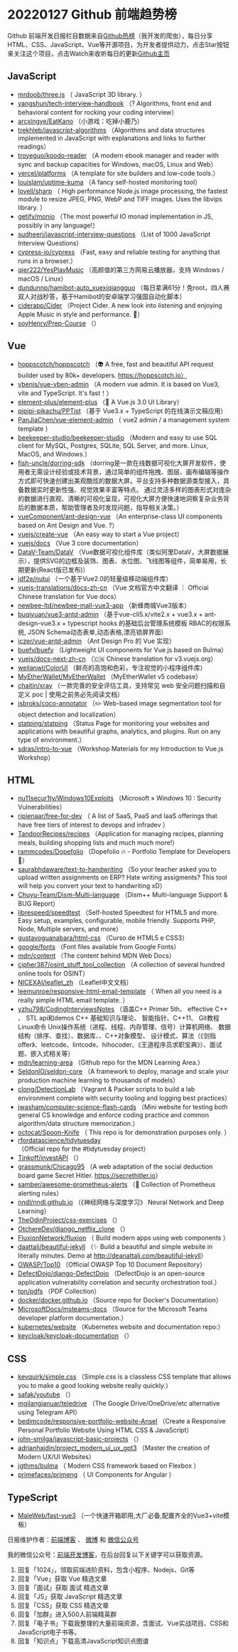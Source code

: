 # 20220127 Github 前端趋势榜

Github 前端开发日报栏目数据来自[Github热榜](https://github.qdkfweb.cn/)（我开发的爬虫），每日分享HTML、CSS、JavaScript、Vue等开源项目，为开发者提供动力，点击Star按钮来关注这个项目，点击Watch来收听每日的更新[Github主页](https://github.com/kujian/githubTrending)
## JavaScript

* [mrdoob/three.js](https://github.com/mrdoob/three.js) （
        JavaScript 3D library.
      ）
* [yangshun/tech-interview-handbook](https://github.com/yangshun/tech-interview-handbook) （? Algorithms, front end and behavioral content for rocking your coding interview）
* [arcxingye/EatKano](https://github.com/arcxingye/EatKano) （小游戏：吃掉小鹿乃）
* [trekhleb/javascript-algorithms](https://github.com/trekhleb/javascript-algorithms) （Algorithms and data structures implemented in JavaScript with explanations and links to further readings）
* [troyeguo/koodo-reader](https://github.com/troyeguo/koodo-reader) （A modern ebook manager and reader with sync and backup capacities for Windows, macOS, Linux and Web）
* [vercel/platforms](https://github.com/vercel/platforms) （A template for site builders and low-code tools.）
* [louislam/uptime-kuma](https://github.com/louislam/uptime-kuma) （A fancy self-hosted monitoring tool）
* [lovell/sharp](https://github.com/lovell/sharp) （
        High performance Node.js image processing, the fastest module to resize JPEG, PNG, WebP and TIFF images. Uses the libvips library.
      ）
* [getify/monio](https://github.com/getify/monio) （The most powerful IO monad implementation in JS, possibly in any language!）
* [sudheerj/javascript-interview-questions](https://github.com/sudheerj/javascript-interview-questions) （List of 1000 JavaScript Interview Questions）
* [cypress-io/cypress](https://github.com/cypress-io/cypress) （Fast, easy and reliable testing for anything that runs in a browser.）
* [qier222/YesPlayMusic](https://github.com/qier222/YesPlayMusic) （高颜值的第三方网易云播放器，支持 Windows / macOS / Linux）
* [dundunnp/hamibot-auto_xuexiqiangguo](https://github.com/dundunnp/hamibot-auto_xuexiqiangguo) （每日拿满61分！免root，四人赛双人对战秒答，基于Hamibot的安卓端学习强国自动化脚本）
* [ciderapp/Cider](https://github.com/ciderapp/Cider) （Project Cider. A new look into listening and enjoying Apple Music in style and performance. &#x1f680;）
* [soyHenry/Prep-Course](https://github.com/soyHenry/Prep-Course) （）

## Vue

* [hoppscotch/hoppscotch](https://github.com/hoppscotch/hoppscotch) （&#x1f47d; A free, fast and beautiful API request builder used by 80k+ developers. https://hoppscotch.io）
* [vbenjs/vue-vben-admin](https://github.com/vbenjs/vue-vben-admin) （A modern vue admin. It is based on Vue3, vite and TypeScript. It's fast！）
* [element-plus/element-plus](https://github.com/element-plus/element-plus) （&#x1f389; A Vue.js 3.0 UI Library）
* [pipipi-pikachu/PPTist](https://github.com/pipipi-pikachu/PPTist) （基于 Vue3.x + TypeScript 的在线演示文稿应用）
* [PanJiaChen/vue-element-admin](https://github.com/PanJiaChen/vue-element-admin) （
        vue2 admin / a management system template
      ）
* [beekeeper-studio/beekeeper-studio](https://github.com/beekeeper-studio/beekeeper-studio) （Modern and easy to use SQL client for MySQL, Postgres, SQLite, SQL Server, and more. Linux, MacOS, and Windows.）
* [fish-uncle/dorring-sdk](https://github.com/fish-uncle/dorring-sdk) （dorring是一款在线数据可视化大屏开发软件，使用者无需设计经验或技术背景，通过简单的组件拖拽、图层、画布编辑等操作方式即可快速创建出美观酷炫的数据大屏。平台支持多种数据源类型接入，具备数据实时更新性强、视觉效果丰富等特点。 通过灵活多样的图表形式对庞杂的数据进行直观、清晰的可视化呈现，可视化大屏方便快速地洞察复杂业务背后的数据本质，帮助管理者及时发现问题，指导相关决策。）
* [vueComponent/ant-design-vue](https://github.com/vueComponent/ant-design-vue) （An enterprise-class UI components based on Ant Design and Vue. ?）
* [vuejs/create-vue](https://github.com/vuejs/create-vue) （An easy way to start a Vue project）
* [vuejs/docs](https://github.com/vuejs/docs) （Vue 3 core documentation）
* [DataV-Team/DataV](https://github.com/DataV-Team/DataV) （Vue数据可视化组件库（类似阿里DataV，大屏数据展示），提供SVG的边框及装饰、图表、水位图、飞线图等组件，简单易用，长期更新(React版已发布)）
* [jdf2e/nutui](https://github.com/jdf2e/nutui) （一个基于Vue2.0的轻量级移动端组件库）
* [vuejs-translations/docs-zh-cn](https://github.com/vuejs-translations/docs-zh-cn) （Vue 文档官方中文翻译 ｜ Official Chinese translation for Vue docs）
* [newbee-ltd/newbee-mall-vue3-app](https://github.com/newbee-ltd/newbee-mall-vue3-app) （新蜂商城Vue3版本）
* [buqiyuan/vue3-antd-admin](https://github.com/buqiyuan/vue3-antd-admin) （基于vue-cli5.x/vite2.x + vue3.x + ant-design-vue3.x + typescript hooks 的基础后台管理系统模板 RBAC的权限系统, JSON Schema动态表单,动态表格,漂亮锁屏界面）
* [iczer/vue-antd-admin](https://github.com/iczer/vue-antd-admin) （Ant Design Pro 的 Vue 实现）
* [buefy/buefy](https://github.com/buefy/buefy) （Lightweight UI components for Vue.js based on Bulma）
* [vuejs/docs-next-zh-cn](https://github.com/vuejs/docs-next-zh-cn) （&#x1f1e8;&#x1f1f3; Chinese translation for v3.vuejs.org）
* [weilanwl/ColorUI](https://github.com/weilanwl/ColorUI) （鲜亮的高饱和色彩，专注视觉的小程序组件库）
* [MyEtherWallet/MyEtherWallet](https://github.com/MyEtherWallet/MyEtherWallet) （MyEtherWallet v5 codebase）
* [chaitin/xray](https://github.com/chaitin/xray) （一款完善的安全评估工具，支持常见 web 安全问题扫描和自定义 poc | 使用之前务必先阅读文档）
* [jsbroks/coco-annotator](https://github.com/jsbroks/coco-annotator) （&#x270f;&#xfe0f; Web-based image segmentation tool for object detection and localization）
* [statping/statping](https://github.com/statping/statping) （Status Page for monitoring your websites and applications with beautiful graphs, analytics, and plugins. Run on any type of environment.）
* [sdras/intro-to-vue](https://github.com/sdras/intro-to-vue) （Workshop Materials for my Introduction to Vue.js Workshop）

## HTML

* [nu11secur1ty/Windows10Exploits](https://github.com/nu11secur1ty/Windows10Exploits) （Microsoft » Windows 10 : Security Vulnerabilities）
* [ripienaar/free-for-dev](https://github.com/ripienaar/free-for-dev) （
        A list of SaaS, PaaS and IaaS offerings that have free tiers of interest to devops and infradev
      ）
* [TandoorRecipes/recipes](https://github.com/TandoorRecipes/recipes) （Application for managing recipes, planning meals, building shopping lists and much much more!）
* [rammcodes/Dopefolio](https://github.com/rammcodes/Dopefolio) （Dopefolio &#x1f525; - Portfolio Template for Developers &#x1f680;）
* [saurabhdaware/text-to-handwriting](https://github.com/saurabhdaware/text-to-handwriting) （So your teacher asked you to upload written assignments on ERP? Hate writing assigments? This tool will help you convert your text to handwriting xD）
* [Chuyu-Team/Dism-Multi-language](https://github.com/Chuyu-Team/Dism-Multi-language) （Dism++ Multi-language Support &amp; BUG Report）
* [librespeed/speedtest](https://github.com/librespeed/speedtest) （Self-hosted Speedtest for HTML5 and more. Easy setup, examples, configurable, mobile friendly. Supports PHP, Node, Multiple servers, and more）
* [gustavoguanabara/html-css](https://github.com/gustavoguanabara/html-css) （Curso de HTML5 e CSS3）
* [google/fonts](https://github.com/google/fonts) （Font files available from Google Fonts）
* [mdn/content](https://github.com/mdn/content) （The content behind MDN Web Docs）
* [cipher387/osint_stuff_tool_collection](https://github.com/cipher387/osint_stuff_tool_collection) （A collection of several hundred online tools for OSINT）
* [NICEXAI/leaflet_zh](https://github.com/NICEXAI/leaflet_zh) （Leaflet中文文档）
* [leemunroe/responsive-html-email-template](https://github.com/leemunroe/responsive-html-email-template) （
        When all you need is a really simple HTML email template.
      ）
* [yzhu798/CodingInterviewsNotes](https://github.com/yzhu798/CodingInterviewsNotes) （涵盖C++ Primer 5th、 effective C++ 、 STL api和demos C++ 基础知识与理论、 智能指针、C++11、 Git教程 Linux命令 Unix操作系统（进程、线程、内存管理、信号）计算机网络、 数据结构（排序、查找）、数据库、、C++对象模型、 设计模式、算法（《剑指offer》、leetcode、lintcode、hihocoder、《王道程序员求职宝典》）、面试题、嵌入式相关等）
* [mdn/learning-area](https://github.com/mdn/learning-area) （Github repo for the MDN Learning Area.）
* [SeldonIO/seldon-core](https://github.com/SeldonIO/seldon-core) （A framework to deploy, manage and scale your production machine learning to thousands of models）
* [clong/DetectionLab](https://github.com/clong/DetectionLab) （Vagrant &amp; Packer scripts to build a lab environment complete with security tooling and logging best practices）
* [jwasham/computer-science-flash-cards](https://github.com/jwasham/computer-science-flash-cards) （Mini website for testing both general CS knowledge and enforce coding practice and common algorithm/data structure memorization.）
* [octocat/Spoon-Knife](https://github.com/octocat/Spoon-Knife) （
        This repo is for demonstration purposes only.
      ）
* [rfordatascience/tidytuesday](https://github.com/rfordatascience/tidytuesday) （Official repo for the #tidytuesday project）
* [Tinkoff/investAPI](https://github.com/Tinkoff/investAPI) （）
* [grassmunk/Chicago95](https://github.com/grassmunk/Chicago95) （A web adaptation of the social deduction board game Secret Hitler. <a href="https://secrethitler.io" rel="nofollow">https://secrethitler.io</a>）
* [samber/awesome-prometheus-alerts](https://github.com/samber/awesome-prometheus-alerts) （&#x1f6a8; Collection of Prometheus alerting rules）
* [nndl/nndl.github.io](https://github.com/nndl/nndl.github.io) （《神经网络与深度学习》 Neural Network and Deep Learning）
* [TheOdinProject/css-exercises](https://github.com/TheOdinProject/css-exercises) （）
* [OtchereDev/django_netflix_clone](https://github.com/OtchereDev/django_netflix_clone) （）
* [FluxionNetwork/fluxion](https://github.com/FluxionNetwork/fluxion) （
        Build modern apps using web components
      ）
* [daattali/beautiful-jekyll](https://github.com/daattali/beautiful-jekyll) （&#x2728; Build a beautiful and simple website in literally minutes. Demo at <a href="http://deanattali.com/beautiful-jekyll" rel="nofollow">http://deanattali.com/beautiful-jekyll</a>）
* [OWASP/Top10](https://github.com/OWASP/Top10) （Official OWASP Top 10 Document Repository）
* [DefectDojo/django-DefectDojo](https://github.com/DefectDojo/django-DefectDojo) （DefectDojo is an open-source application vulnerability correlation and security orchestration tool.）
* [tpn/pdfs](https://github.com/tpn/pdfs) （PDF Collection）
* [docker/docker.github.io](https://github.com/docker/docker.github.io) （Source repo for Docker's Documentation）
* [MicrosoftDocs/msteams-docs](https://github.com/MicrosoftDocs/msteams-docs) （Source for the Microsoft Teams developer platform documentation.）
* [kubernetes/website](https://github.com/kubernetes/website) （Kubernetes website and documentation repo:）
* [keycloak/keycloak-documentation](https://github.com/keycloak/keycloak-documentation) （）

## CSS

* [kevquirk/simple.css](https://github.com/kevquirk/simple.css) （Simple.css is a classless CSS template that allows you to make a good looking website really quickly.）
* [safak/youtube](https://github.com/safak/youtube) （）
* [mgilangjanuar/teledrive](https://github.com/mgilangjanuar/teledrive) （The Google Drive/OneDrive/etc alternative using Telegram API）
* [bedimcode/responsive-portfolio-website-Ansel](https://github.com/bedimcode/responsive-portfolio-website-Ansel) （Create a Responsive Personal Portfolio Website Using HTML CSS &amp; JavaScript）
* [john-smilga/javascript-basic-projects](https://github.com/john-smilga/javascript-basic-projects) （）
* [adrianhajdin/project_modern_ui_ux_gpt3](https://github.com/adrianhajdin/project_modern_ui_ux_gpt3) （Master the creation of Modern UX/UI Websites）
* [jgthms/bulma](https://github.com/jgthms/bulma) （
        Modern CSS framework based on Flexbox
      ）
* [primefaces/primeng](https://github.com/primefaces/primeng) （
        UI Components for Angular
      ）

## TypeScript

* [MaleWeb/fast-vue3](https://github.com/MaleWeb/fast-vue3) （一个快速开箱即用,大厂必备,配置齐全的Vue3+vite模板）


日报维护作者：[前端博客](https://qdkfweb.cn/) 、 [微博](https://qdkfweb.cn/go/weibo) 和 [微信公众号](https://open.weixin.qq.com/qr/code?username=caibaojian_com)

我的微信公众号：[前端开发博客](https://open.weixin.qq.com/qr/code?username=caibaojian_com)，在后台回复以下关键字可以获取资源。

1. 回复「1024」，领取前端进阶资料，包含小程序、Nodejs、Git等
2. 回复「Vue」获取 Vue 精选文章
3. 回复「面试」获取 面试 精选文章
4. 回复「JS」获取 JavaScript 精选文章
5. 回复「CSS」获取 CSS 精选文章
6. 回复「加群」进入500人前端精英群
7. 回复「电子书」下载我整理的大量前端资源，含面试、Vue实战项目、CSS和JavaScript电子书等。
8. 回复「知识点」下载高清JavaScript知识点图谱